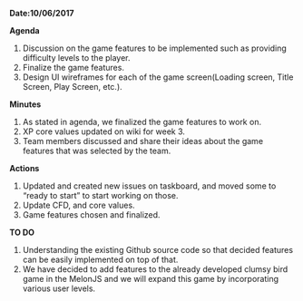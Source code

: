 **Date:10/06/2017**

**Agenda**
1. Discussion on the game features to be implemented such as providing difficulty levels to the player.
2. Finalize the game features.
3. Design UI wireframes for each of the game screen(Loading screen, Title Screen, Play Screen, etc.).



**Minutes**
1. As stated in agenda, we finalized the game features to work on.
2. XP core values updated on wiki for week 3.
3. Team members discussed and share their ideas about the game features that was selected by the team.


**Actions**
1. Updated and created new issues on taskboard, and moved some to “ready to start” to start working on those.
2. Update CFD, and core values.
3. Game features chosen and finalized.

**TO DO**

1. Understanding the existing Github source code so that decided features can be easily implemented on top of that.
2. We have decided to add features to the already developed clumsy bird game in the MelonJS and we will expand this 
game by incorporating various user levels.
